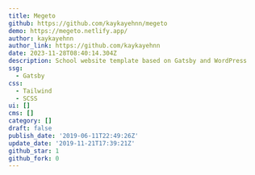 ```yaml
---
title: Megeto
github: https://github.com/kaykayehnn/megeto
demo: https://megeto.netlify.app/
author: kaykayehnn
author_link: https://github.com/kaykayehnn
date: 2023-11-28T08:40:14.304Z
description: School website template based on Gatsby and WordPress
ssg:
  - Gatsby
css:
  - Tailwind
  - SCSS
ui: []
cms: []
category: []
draft: false
publish_date: '2019-06-11T22:49:26Z'
update_date: '2019-11-21T17:39:21Z'
github_star: 1
github_fork: 0
---
```

